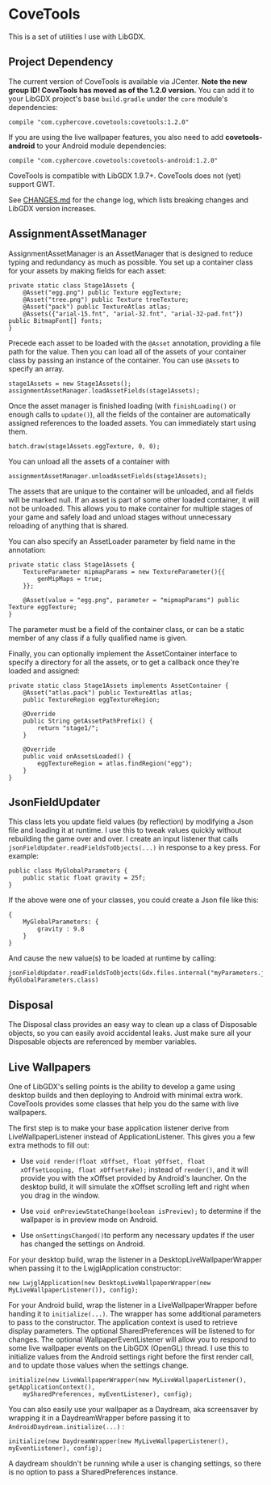 # CoveTools
This is a set of utilities I use with LibGDX.

## Project Dependency
The current version of CoveTools is available via JCenter. **Note the new group ID! CoveTools has moved as of the 1.2.0 version.** You can add it to your LibGDX project's base `build.gradle` under the `core` module's dependencies:

    compile "com.cyphercove.covetools:covetools:1.2.0"
    
If you are using the live wallpaper features, you also need to add **covetools-android** to your Android module dependencies:

    compile "com.cyphercove.covetools:covetools-android:1.2.0"
    
CoveTools is compatible with LibGDX 1.9.7+. CoveTools does not (yet) support GWT.

See [CHANGES.md](Changes.md) for the change log, which lists breaking changes and LibGDX version increases.

## AssignmentAssetManager

AssignmentAssetManager is an AssetManager that is designed to reduce typing and redundancy as much as possible. You set up a container class for your assets by making fields for each asset:

	private static class Stage1Assets {
	    @Asset("egg.png") public Texture eggTexture;
	    @Asset("tree.png") public Texture treeTexture;
	    @Asset("pack") public TextureAtlas atlas;
	    @Assets({"arial-15.fnt", "arial-32.fnt", "arial-32-pad.fnt"}) public BitmapFont[] fonts;
	}

Precede each asset to be loaded with the `@Asset` annotation, providing a file path for the value. Then you can load all of the assets of your container class by passing an instance of the container. You can use `@Assets` to specify an array.

    stage1Assets = new Stage1Assets();
    assignmentAssetManager.loadAssetFields(stage1Assets);
    
Once the asset manager is finished loading (with `finishLoading()` or enough calls to `update()`), all the fields of the container are automatically assigned references to the loaded assets. You can immediately start using them.

    batch.draw(stage1Assets.eggTexture, 0, 0);
    
You can unload all the assets of a container with

    assignmentAssetManager.unloadAssetFields(stage1Assets);
    
The assets that are unique to the container will be unloaded, and all fields will be marked null. If an asset is part of some other loaded container, it will not be unloaded. This allows you to make container for multiple stages of your game and safely load and unload stages without unnecessary reloading of anything that is shared.

You can also specify an AssetLoader parameter by field name in the annotation:

	private static class Stage1Assets {
        TextureParameter mipmapParams = new TextureParameter(){{
            genMipMaps = true;
        }};
    	
        @Asset(value = "egg.png", parameter = "mipmapParams") public Texture eggTexture;
	}
	
The parameter must be a field of the container class, or can be a static member of any class if a fully qualified name is given.

Finally, you can optionally implement the AssetContainer interface to specify a directory for all the assets, or to get a callback once they're loaded and assigned:

    private static class Stage1Assets implements AssetContainer {
	    @Asset("atlas.pack") public TextureAtlas atlas;
	    public TextureRegion eggTextureRegion;
        
		@Override
		public String getAssetPathPrefix() {
			return "stage1/";
		}
		
		@Override
		public void onAssetsLoaded() {
			eggTextureRegion = atlas.findRegion("egg");
		}
    }
    
## JsonFieldUpdater

This class lets you update field values (by reflection) by modifying a Json file and loading it at runtime. I use this to tweak values quickly without rebuilding the game over and over. I create an input listener that calls `jsonFieldUpdater.readFieldsToObjects(...)` in response to a key press. For example:

    public class MyGlobalParameters {
        public static float gravity = 25f;
    }
    
If the above were one of your classes, you could create a Json file like this:

    {
        MyGlobalParameters: {
            gravity : 9.8
        }
    }

And cause the new value(s) to be loaded at runtime by calling:

    jsonFieldUpdater.readFieldsToObjects(Gdx.files.internal("myParameters.json"), MyGlobalParameters.class)
    
## Disposal

The Disposal class provides an easy way to clean up a class of Disposable objects, so you can easily avoid accidental leaks. Just make sure all your Disposable objects are referenced by member variables.
    
## Live Wallpapers

One of LibGDX's selling points is the ability to develop a game using desktop builds and then deploying to Android with minimal extra work. CoveTools provides some classes that help you do the same with live wallpapers.

The first step is to make your base application listener derive from LiveWallpaperListener instead of ApplicationListener. This gives you a few extra methods to fill out:

* Use `void render(float xOffset, float yOffset, float xOffsetLooping, float xOffsetFake);` instead of `render()`, and it will provide you with the xOffset provided by Android's launcher. On the desktop build, it will simulate the xOffset scrolling left and right when you drag in the window.

* Use `void onPreviewStateChange(boolean isPreview);` to determine if the wallpaper is in preview mode on Android.
    
* Use `onSettingsChanged()`to perform any necessary updates if the user has changed the settings on Android.

For your desktop build, wrap the listener in a DesktopLiveWallpaperWrapper when passing it to the LwjglApplication constructor:

    new LwjglApplication(new DesktopLiveWallpaperWrapper(new MyLiveWallpaperListener()), config);

For your Android build, wrap the listener in a LiveWallpaperWrapper before handing it to `initialize(...)`. The wrapper has some additional parameters to pass to the constructor. The application context is used to retrieve display parameters. The optional SharedPreferences will be listened to for changes. The optional WallpaperEventListener will allow you to respond to some live wallpaper events on the LibGDX (OpenGL) thread. I use this to initialize values from the Android settings right before the first render call, and to update those values when the settings change.

    initialize(new LiveWallpaperWrapper(new MyLiveWallpaperListener(), getApplicationContext(), 
        mySharedPreferences, myEventListener), config);

You can also easily use your wallpaper as a Daydream, aka screensaver by wrapping it in a DaydreamWrapper before passing it to `AndroidDaydream.initialize(...)` :

    initialize(new DaydreamWrapper(new MyLiveWallpaperListener(), myEventListener), config);
    
A daydream shouldn't be running while a user is changing settings, so there is no option to pass a SharedPreferences instance.